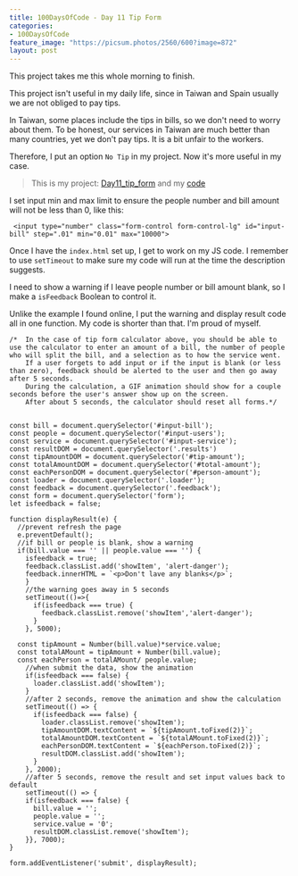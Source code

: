 ```yaml
---
title: 100DaysOfCode - Day 11 Tip Form
categories:
- 100DaysOfCode
feature_image: "https://picsum.photos/2560/600?image=872"
layout: post
---
```


This project takes me this whole morning to finish. 

This project isn't useful in my daily life, since in Taiwan and Spain usually we are not obliged to pay tips.

In Taiwan, some places include the tips in bills, so we don't need to worry about them. To be honest, our services in Taiwan are much better than many countries, yet we don't pay tips. It is a bit unfair to the workers. 

Therefore, I put an option `No Tip` in my project. Now it's more useful in my case.

> This is my project: [Day11_tip_form](https://portfolio.tsainei.com/100DaysOfCode/Day11_tip_form/) and my [code](https://github.com/tsainei/portfolio/tree/main/100DaysOfCode/Day11_tip_form)

I set input min and max limit to ensure the people number and bill amount will not be less than 0, like this:

```
 <input type="number" class="form-control form-control-lg" id="input-bill" step=".01" min="0.01" max="10000">
```

Once I have the `index.html` set up, I get to work on my JS code. I remember to use `setTimeout` to make sure my code will run at the time the description suggests.

I need to show a warning if I leave people number or bill amount blank, so I make a `isFeedback` Boolean to control it.

Unlike the example I found online, I put the warning and display result code all in one function. My code is shorter than that. I'm proud of myself.

```
/*  In the case of tip form calculator above, you should be able to use the calculator to enter an amount of a bill, the number of people who will split the bill, and a selection as to how the service went.
    If a user forgets to add input or if the input is blank (or less than zero), feedback should be alerted to the user and then go away after 5 seconds.
    During the calculation, a GIF animation should show for a couple seconds before the user's answer show up on the screen.
    After about 5 seconds, the calculator should reset all forms.*/


const bill = document.querySelector('#input-bill');
const people = document.querySelector('#input-users');
const service = document.querySelector('#input-service');
const resultDOM = document.querySelector('.results')
const tipAmountDOM = document.querySelector('#tip-amount');
const totalAmountDOM = document.querySelector('#total-amount');
const eachPersonDOM = document.querySelector('#person-amount');
const loader = document.querySelector('.loader');
const feedback = document.querySelector('.feedback');
const form = document.querySelector('form');
let isfeedback = false;

function displayResult(e) {
  //prevent refresh the page
  e.preventDefault();
  //if bill or people is blank, show a warning
  if(bill.value === '' || people.value === '') {
    isfeedback = true;
    feedback.classList.add('showItem', 'alert-danger');
    feedback.innerHTML = `<p>Don't lave any blanks</p>`;
    } 
    //the warning goes away in 5 seconds
    setTimeout(()=>{
      if(isfeedback === true) {
        feedback.classList.remove('showItem','alert-danger');
      } 
    }, 5000);
  
  const tipAmount = Number(bill.value)*service.value;
  const totalAMount = tipAmount + Number(bill.value);
  const eachPerson = totalAMount/ people.value;
    //when submit the data, show the animation
    if(isfeedback === false) {
      loader.classList.add('showItem');
    }
    //after 2 seconds, remove the animation and show the calculation
    setTimeout(() => {
      if(isfeedback === false) {
        loader.classList.remove('showItem');
        tipAmountDOM.textContent = `${tipAmount.toFixed(2)}`;
        totalAmountDOM.textContent = `${totalAMount.toFixed(2)}`;
        eachPersonDOM.textContent = `${eachPerson.toFixed(2)}`;
        resultDOM.classList.add('showItem');
      }
    }, 2000);
    //after 5 seconds, remove the result and set input values back to default
    setTimeout(() => {
    if(isfeedback === false) {
      bill.value = '';
      people.value = '';
      service.value = '0';
      resultDOM.classList.remove('showItem');
    }}, 7000);
}

form.addEventListener('submit', displayResult);
```

